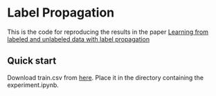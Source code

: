 # Label Propagation
This is the code for reproducing the results in the paper [Learning from labeled and unlabeled data with label propagation](http://mlg.eng.cam.ac.uk/zoubin/papers/CMU-CALD-02-107.pdf)    

## Quick start

Download train.csv from [here](https://www.kaggle.com/c/digit-recognizer). Place it in the directory containing the experiment.ipynb.
